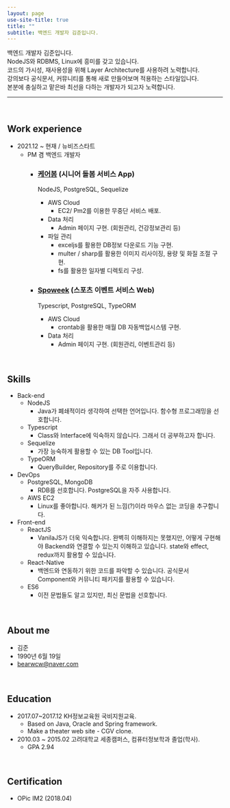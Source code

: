 ```yaml
---
layout: page
use-site-title: true
title: ""
subtitle: 백엔드 개발자 김준입니다.
---
```


백엔드 개발자 김준입니다.<br/>
NodeJS와 RDBMS, Linux에 흥미를 갖고 있습니다.<br/>
코드의 가시성, 재사용성을 위해 Layer Architecture를 사용하려 노력합니다.<br/>
강의보다 공식문서, 커뮤니티를 통해 새로 만들어보며 적용하는 스타일입니다.<br/>
본분에 충실하고 맡은바 최선을 다하는 개발자가 되고자 노력합니다.

---

<br/>

## Work experience
- 2021.12 ~ 현재 / 뉴비즈스타트
	- PM 겸 백엔드 개발자   
		- ### [케어봄](https://www.junctionmed.com/) (시니어 돌봄 서비스 App)
			NodeJS, PostgreSQL, Sequelize
			- AWS Cloud
				- EC2/ Pm2를 이용한 무중단 서비스 배포.
			- Data 처리
				- Admin 페이지 구현. (회원관리, 건강정보관리 등)
			- 파일 관리
				- exceljs를 활용한 DB정보 다운로드 기능 구현.
				- multer / sharp를 활용한 이미지 리사이징, 용량 및 화질 조절 구현.
				- fs를 활용한 일자별 디렉토리 구성.


		- ### [Spoweek](http://www.spoweek.com) (스포츠 이벤트 서비스 Web)
			Typescript, PostgreSQL, TypeORM
			- AWS Cloud
				- crontab을 활용한 매월 DB 자동백업시스템 구현.
			- Data 처리
				- Admin 페이지 구현. (회원관리, 이벤트관리 등)
<br/>

## Skills
- Back-end
  - NodeJS
	- Java가 폐쇄적이라 생각하여 선택한 언어입니다. 함수형 프로그래밍을 선호합니다.
  - Typescript
	- Class와 Interface에 익숙하지 않습니다. 그래서 더 공부하고자 합니다.
  - Sequelize
	- 가장 능숙하게 활용할 수 있는 DB Tool입니다.
  - TypeORM
	- QueryBuilder, Repository를 주로 이용합니다.
- DevOps
  - PostgreSQL, MongoDB
	- RDB를 선호합니다. PostgreSQL을 자주 사용합니다.
  - AWS EC2
	- Linux를 좋아합니다. 해커가 된 느낌(?)이라 마우스 없는 코딩을 추구합니다.
- Front-end
  - ReactJS
	- VanilaJS가 더욱 익숙합니다. 
		완벽히 이해하지는 못했지만, 어떻게 구현해야 Backend와 연결할 수 있는지 이해하고 있습니다. 
		state와 effect, redux까지 활용할 수 있습니다.
  - React-Native
	- 백엔드와 연동하기 위한 코드를 파악할 수 있습니다. 공식문서 Component와 커뮤니티 패키지를 활용할 수 있습니다.
  - ES6
	- 이전 문법들도 알고 있지만, 최신 문법을 선호합니다.

<br/>

## About me
- 김준 
- 1990년 6월 19일
- bearwcw@naver.com

<br/>

## Education
- 2017.07~2017.12 KH정보교육원 국비지원교육.
  - Based on Java, Oracle and  Spring framework.
  - Make a theater web site - CGV clone.
- 2010.03 ~ 2015.02 고려대학교 세종캠퍼스, 컴퓨터정보학과 졸업(학사). 
  - GPA 2.94

<br/>

## Certification
- OPic IM2 (2018.04)





<!-- index.md -> index.html로 바꾸고 시작해라
---
layout: page
title: About me
subtitle: ""
permalink: "aboutme"
--- 

---
layout: page
title: Jun
subtitle: Way to be gorgeous developer
---

<div class="posts-list"> 
  {% for post in paginator.posts %}
  <article class="post-preview">
    <a href="{{ post.url | prepend: site.baseurl }}">
	  <h2 class="post-title">{{ post.title }}</h2>

	  {% if post.subtitle %}
	  <h3 class="post-subtitle">
	    {{ post.subtitle }}
	  </h3>
	  {% endif %}
    </a>

    <p class="post-meta">
      Posted on {{ post.date | date: "%B %-d, %Y" }}
    </p>

    <div class="post-entry-container">
      {% if post.image %}
      <div class="post-image">
        <a href="{{ post.url | prepend: site.baseurl }}">
          <img src="{{ post.image }}">
        </a>
      </div>
      {% endif %}
      <div class="post-entry">
        {{ post.excerpt | strip_html | xml_escape | truncatewords: site.excerpt_length }}
        {% assign excerpt_word_count = post.excerpt | number_of_words %}
        {% if post.content != post.excerpt or excerpt_word_count > site.excerpt_length %}
          <a href="{{ post.url | prepend: site.baseurl }}" class="post-read-more">[Read&nbsp;More]</a>
        {% endif %}
      </div>
    </div>

    {% if post.tags.size > 0 %}
    <div class="blog-tags">
      Tags:
      {% if site.link-tags %}
      {% for tag in post.tags %}
      <a href="{{ site.baseurl }}/tag/{{ tag }}">{{ tag }}</a>
      {% endfor %}
      {% else %}
        {{ post.tags | join: ", " }}
      {% endif %}
    </div>
    {% endif %}

   </article>
  {% endfor %}
</div>

{% if paginator.total_pages > 1 %}
<ul class="pager main-pager">
  {% if paginator.previous_page %}
  <li class="previous">
    <a href="{{ paginator.previous_page_path | prepend: site.baseurl | replace: '//', '/' }}">&larr; Newer Posts</a>
  </li>
  {% endif %}
  {% if paginator.next_page %}
  <li class="next">
    <a href="{{ paginator.next_page_path | prepend: site.baseurl | replace: '//', '/' }}">Older Posts &rarr;</a>
  </li>
  {% endif %}
</ul>
{% endif %}
-->
